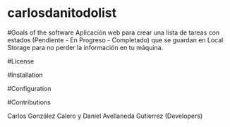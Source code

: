 # carlosdanitodolist

#Goals of the software
Aplicación web para crear una lista de tareas con estados (Pendiente - En Progreso - Completado) que se guardan en Local Storage para no perder la información en tu máquina.

#License

#Installation

#Configuration

#Contributions

Carlos González Calero y Daniel Avellaneda Gutierrez (Developers)
